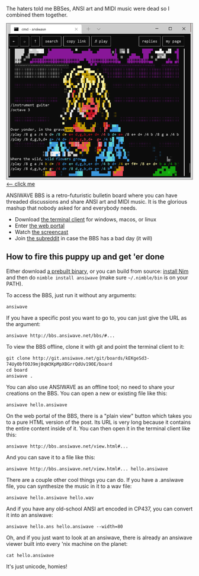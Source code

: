 The haters told me BBSes, ANSI art and MIDI music were dead so I combined them together.

<a href="http://bbs.ansiwave.net/bbs/#type:post,id:bQOPvkpT5NfTM8kK311q0R1NvMmfdWs5liOyTgtyHcoz88LEQWJwVp-6Ktgk0vn9KxmsH-100u0OgAg1FqzeCQ,board:kEKgeSd3-74Uy0bfOOJ9mj0qW3KpMpXBGrrQdUv190E"><img src="screenshots/windows.png" width="600" >&lt;-- click me</a>

ANSIWAVE BBS is a retro-futuristic bulletin board where you can have threaded discussions and share ANSI art and MIDI music. It is the glorious mashup that nobody asked for and everybody needs.

* Download [the terminal client](https://ansiwave.net) for windows, macos, or linux
* Enter [the web portal](http://bbs.ansiwave.net/bbs/)
* Watch [the screencast](https://www.youtube.com/watch?v=iOuCGyizPlk)
* Join [the subreddit](https://www.reddit.com/r/ANSIWAVE/) in case the BBS has a bad day (it will)

## How to fire this puppy up and get 'er done

Either download [a prebuilt binary](https://ansiwave.net), or you can build from source: [install Nim](https://nim-lang.org/install.html) and then do `nimble install ansiwave` (make sure `~/.nimble/bin` is on your PATH).

To access the BBS, just run it without any arguments:

```
ansiwave
```

If you have a specific post you want to go to, you can just give the URL as the argument:

```
ansiwave http://bbs.ansiwave.net/bbs/#...
```

To view the BBS offline, clone it with git and point the terminal client to it:

```
git clone http://git.ansiwave.net/git/boards/kEKgeSd3-74Uy0bfOOJ9mj0qW3KpMpXBGrrQdUv190E/board
cd board
ansiwave .
```

You can also use ANSIWAVE as an offline tool; no need to share your creations on the BBS. You can open a new or existing file like this:

```
ansiwave hello.ansiwave
```

On the web portal of the BBS, there is a "plain view" button which takes you to a pure HTML version of the post. Its URL is very long because it contains the entire content inside of it. You can then open it in the terminal client like this:

```
ansiwave http://bbs.ansiwave.net/view.html#...
```

And you can save it to a file like this:

```
ansiwave http://bbs.ansiwave.net/view.html#... hello.ansiwave
```

There are a couple other cool things you can do. If you have a .ansiwave file, you can synthesize the music in it to a wav file:

```
ansiwave hello.ansiwave hello.wav
```

And if you have any old-school ANSI art encoded in CP437, you can convert it into an ansiwave:

```
ansiwave hello.ans hello.ansiwave --width=80
```

Oh, and if you just want to look at an ansiwave, there is already an ansiwave viewer built into every 'nix machine on the planet:

```
cat hello.ansiwave
```

It's just unicode, homies!
